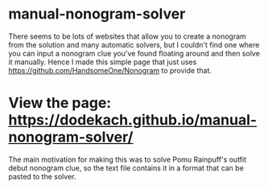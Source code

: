 # manual-nonogram-solver
There seems to be lots of websites that allow you to create a nonogram from the solution and many automatic solvers, but I couldn't find one where you can input a nonogram clue you've found floating around and then solve it manually. Hence I made this simple page that just uses https://github.com/HandsomeOne/Nonogram to provide that.

# View the page: https://dodekach.github.io/manual-nonogram-solver/


The main motivation for making this was to solve Pomu Rainpuff's outfit debut nonogram clue, so the text file contains it in a format that can be pasted to the solver.
